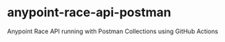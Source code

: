 # anypoint-race-api-postman
Anypoint Race API running with Postman Collections using GitHub Actions
